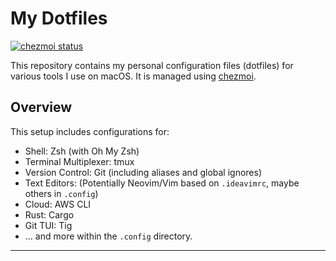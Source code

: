 # My Dotfiles

[![chezmoi status](https://img.shields.io/badge/managed%20by-chezmoi-brightgreen)](https://chezmoi.io)

This repository contains my personal configuration files (dotfiles) for various tools I use on macOS. It is managed using [chezmoi](https://chezmoi.io).

## Overview

This setup includes configurations for:

*   Shell: Zsh (with Oh My Zsh)
*   Terminal Multiplexer: tmux
*   Version Control: Git (including aliases and global ignores)
*   Text Editors: (Potentially Neovim/Vim based on `.ideavimrc`, maybe others in `.config`)
*   Cloud: AWS CLI
*   Rust: Cargo
*   Git TUI: Tig
*   ... and more within the `.config` directory.

---
